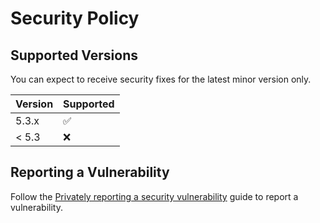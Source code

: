 # Security Policy

## Supported Versions

You can expect to receive security fixes for the latest minor version only.

| Version | Supported          |
|---------| ------------------ |
| 5.3.x   | :white_check_mark: |
| < 5.3   | :x:                |

## Reporting a Vulnerability

Follow the [Privately reporting a security vulnerability] guide to report a vulnerability.

[Privately reporting a security vulnerability]: https://docs.github.com/en/code-security/security-advisories/guidance-on-reporting-and-writing/privately-reporting-a-security-vulnerability
